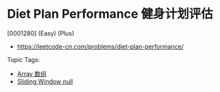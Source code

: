 # Diet Plan Performance 健身计划评估

[0001280] (Easy) (Plus)

- https://leetcode-cn.com/problems/diet-plan-performance/

Topic Tags:

- [Array 数组](https://leetcode-cn.com/tag/array/)
- [Sliding Window null](https://leetcode-cn.com/tag/sliding-window/)
